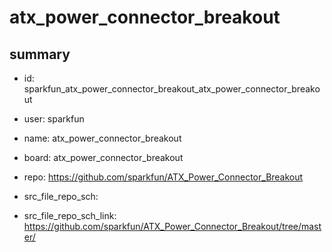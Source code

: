 # atx_power_connector_breakout
 
## summary 
* id: sparkfun_atx_power_connector_breakout_atx_power_connector_breakout
* user: sparkfun
* name: atx_power_connector_breakout
* board: atx_power_connector_breakout
* repo: https://github.com/sparkfun/ATX_Power_Connector_Breakout



* src_file_repo_sch: 
* src_file_repo_sch_link: https://github.com/sparkfun/ATX_Power_Connector_Breakout/tree/master/




